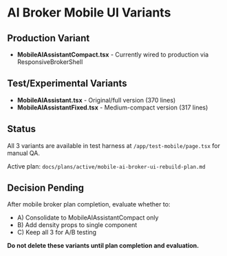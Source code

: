 # AI Broker Mobile UI Variants

## Production Variant
- **MobileAIAssistantCompact.tsx** - Currently wired to production via ResponsiveBrokerShell

## Test/Experimental Variants
- **MobileAIAssistant.tsx** - Original/full version (370 lines)
- **MobileAIAssistantFixed.tsx** - Medium-compact version (317 lines)

## Status
All 3 variants are available in test harness at `/app/test-mobile/page.tsx` for manual QA.

Active plan: `docs/plans/active/mobile-ai-broker-ui-rebuild-plan.md`

## Decision Pending
After mobile broker plan completion, evaluate whether to:
- A) Consolidate to MobileAIAssistantCompact only
- B) Add density props to single component
- C) Keep all 3 for A/B testing

**Do not delete these variants until plan completion and evaluation.**
